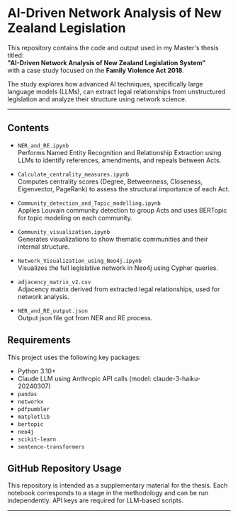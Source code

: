 # AI-Driven Network Analysis of New Zealand Legislation

This repository contains the code and output used in my Master's thesis titled:  
**"AI-Driven Network Analysis of New Zealand Legislation System"**  
with a case study focused on the **Family Violence Act 2018**.

The study explores how advanced AI techniques, specifically large language models (LLMs), can extract legal relationships from unstructured legislation and analyze their structure using network science.

---

## Contents

- `NER_and_RE.ipynb`  
  Performs Named Entity Recognition and Relationship Extraction using LLMs to identify references, amendments, and repeals between Acts.

- `Calculate_centrality_measures.ipynb`  
  Computes centrality scores (Degree, Betweenness, Closeness, Eigenvector, PageRank) to assess the structural importance of each Act.

- `Community_detection_and_Topic_modelling.ipynb`  
  Applies Louvain community detection to group Acts and uses BERTopic for topic modeling on each community.

- `Community_visualization.ipynb`  
  Generates visualizations to show thematic communities and their internal structure.

- `Network_Visualization_using_Neo4j.ipynb`  
  Visualizes the full legislative network in Neo4j using Cypher queries.

- `adjacency_matrix_v2.csv`  
  Adjacency matrix derived from extracted legal relationships, used for network analysis.
  
- `NER_and_RE_output.json`  
  Output json file got from NER and RE process.

## Requirements

This project uses the following key packages:

- Python 3.10+
- Claude LLM using Anthropic API calls (model: claude-3-haiku-20240307)
- `pandas`
- `networkx`
- `pdfpumbler`
- `matplotlib`
- `bertopic`
- `neo4j`
- `scikit-learn`
- `sentence-transformers`

## GitHub Repository Usage

This repository is intended as a supplementary material for the thesis. Each notebook corresponds to a stage in the methodology and can be run independently. API keys are required for LLM-based scripts.

---


